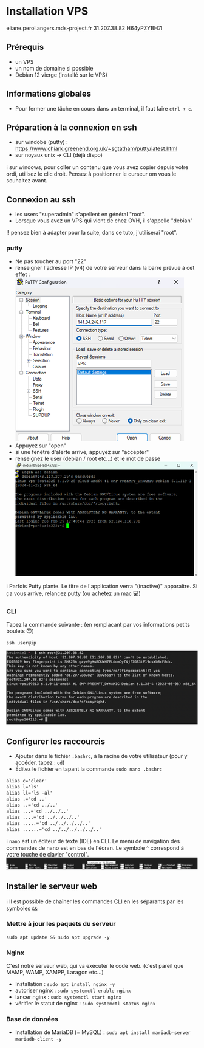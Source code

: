 # Installation VPS

eliane.perol.angers.mds-project.fr    31.207.38.82    H64yPZYBH7l

## Prérequis

- un VPS
- un nom de domaine si possible
- Debian 12 vierge (installé sur le VPS)

## Informations globales

- Pour fermer une tâche en cours dans un terminal, il faut faire `ctrl + c`.

## Préparation à la connexion en ssh

- sur windobe (putty) : https://www.chiark.greenend.org.uk/~sgtatham/putty/latest.html
- sur noyaux unix -> CLI (déjà dispo)

ℹ️ sur windows, pour coller un contenu que vous avez copier depuis votre ordi, utilisez le clic droit. Pensez à positionner le curseur om vous le souhaitez avant.

## Connexion au ssh

- les users "superadmin" s'apellent en général "root".
- Lorsque vous avez un VPS qui vient de chez OVH, il s'appelle "debian"

‼️ pensez bien à adapter pour la suite, dans ce tuto, j'utiliserai "root".

### putty

- Ne pas toucher au port "22"
- renseigner l'adresse IP (v4) de votre serveur dans la barre prévue à cet effet :
![Putty](putty.png "Putty")
- Appuyez sur "open"
- si une fenêtre d'alerte arrive, appuyez sur "accepter"
- renseignez le user (debian / root etc...) et le mot de passe
![Putty2](putty2.png "Putty2")

ℹ️ Parfois Putty plante. Le titre de l'application verra "(inactive)" apparaître. Si ça vous arrive, relancez putty (ou achetez un mac 💻)


### CLI

Tapez la commande suivante : (en remplacant par vos informations petits boulets 😇)
```
ssh user@ip
```

![ssh_cli](ssh_cli.png "ssh_cli")

## Configurer les raccourcis

- Ajouter dans le fichier `.bashrc`, à la racine de votre utilisateur (pour y accéder, tapez : `cd`)
- Éditez le fichier en tapant la commande `sudo nano .bashrc`

```
alias c='clear'
alias l='ls'
alias ll='ls -al'
alias .='cd ..'
alias ..='cd ../..'
alias ...='cd ../../..'
alias ....='cd ../../../..'
alias .....='cd ../../../../..'
alias ......='cd ../../../../../..'
```

ℹ️ `nano` est un éditeur de texte (IDE) en CLI. Le menu de navigation des commandes de nano est en bas de l'écran. Le symbole `^` correspond à votre touche de clavier "control". 
![nano](nano.png "nano")

## Installer le serveur web

ℹ️ Il est possible de chaîner les commandes CLI en les séparants par les symboles ```&&```

### Mettre à jour les paquets du serveur

```
sudo apt update && sudo apt upgrade -y
```

### Nginx

C'est notre serveur web, qui va exécuter le code web. (c'est pareil que MAMP, WAMP, XAMPP, Laragon etc...)

- Installation : `sudo apt install nginx -y`
- autoriser nginx : `sudo systemctl enable nginx`
- lancer nginx : `sudo systemctl start nginx`
- vérifier le statut de nginx : `sudo systemctl status nginx`

### Base de données

- Installation de MariaDB (= MySQL) : `sudo apt install mariadb-server mariadb-client -y`

